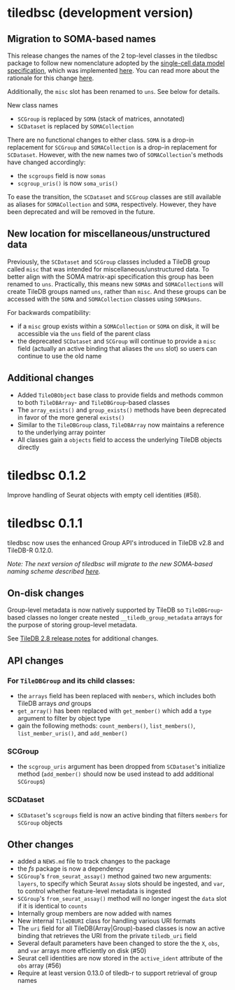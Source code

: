 # tiledbsc (development version)

## Migration to SOMA-based names

This release changes the names of the 2 top-level classes in the tiledbsc package to follow new nomenclature adopted by the [single-cell data model specification](https://github.com/single-cell-data/matrix-api/blob/main/specification.md), which was implemented [here](https://github.com/single-cell-data/matrix-api/pull/28). You can read more about the rationale for this change [here](https://github.com/single-cell-data/matrix-api/issues/11#issuecomment-1109975498).

Additionally, the `misc` slot has been renamed to `uns`. See below for details.

New class names

- `SCGroup` is replaced by `SOMA` (stack of matrices, annotated)
- `SCDataset` is replaced by `SOMACollection`

There are no functional changes to either class. `SOMA` is a drop-in replacement for `SCGroup` and `SOMACollection` is a drop-in replacement for `SCDataset`. However, with the new names two of `SOMACollection`'s methods have changed accordingly:

- the `scgroups` field is now `somas`
- `scgroup_uris()` is now `soma_uris()`

To ease the transition, the `SCDataset` and `SCGroup` classes are still available as aliases for `SOMACollection` and `SOMA`, respectively. However, they have been deprecated and will be removed in the future.

## New location for miscellaneous/unstructured data

Previously, the `SCDataset` and `SCGroup` classes included a TileDB group called `misc` that was intended for miscellaneous/unstructured data. To better align with the SOMA matrix-api specification this group has been renamed to `uns`. Practically, this means new `SOMA`s and `SOMACollection`s will create TileDB groups named `uns`, rather than `misc`. And these groups can be accessed with the `SOMA` and `SOMACollection` classes using `SOMA$uns`.

For backwards compatibility:
- if a `misc` group exists within a `SOMACollection` or `SOMA` on disk, it will be accessible via the `uns` field of the parent class
- the deprecated `SCDataset` and `SCGroup` will continue to provide a `misc` field (actually an active binding that aliases the `uns` slot) so users can continue to use the old name

## Additional changes

- Added `TileDBObject` base class to provide fields and methods common to both `TileDBArray`- and `TileDBGroup`-based classes
- The `array_exists()` and `group_exists()` methods have been deprecated in favor of the more general `exists()`
- Similar to the `TileDBGroup` class, `TileDBArray` now maintains a reference to the underlying array pointer
- All classes gain a `objects` field to access the underlying TileDB objects directly

# tiledbsc 0.1.2

Improve handling of Seurat objects with empty cell identities (#58).

# tiledbsc 0.1.1

tiledbsc now uses the enhanced Group API's introduced in TileDB v2.8 and TileDB-R 0.12.0.

*Note: The next version of tiledbsc will migrate to the new SOMA-based naming scheme described [here](https://github.com/single-cell-data/matrix-api/issues/27).*
## On-disk changes

Group-level metadata is now natively supported by TileDB so `TileDBGroup`-based classes no longer create nested `__tiledb_group_metadata` arrays for the purpose of storing group-level metadata.

See [TileDB 2.8 release notes](https://github.com/TileDB-Inc/TileDB/releases/tag/2.8.0) for additional changes.

## API changes

### For `TileDBGroup` and its child classes:

- the `arrays` field has been replaced with `members`, which includes both TileDB arrays _and_ groups
- `get_array()` has been replaced with `get_member()` which add a `type` argument to filter by object type
- gain the following methods: `count_members()`, `list_members()`, `list_member_uris()`, and `add_member()`

### SCGroup

- the `scgroup_uris` argument has been dropped from `SCDataset`'s initialize method (`add_member()` should now be used instead to add additional `SCGroup`s)

### SCDataset

- `SCDataset`'s `scgroups` field is now an active binding that filters `members` for `SCGroup` objects

## Other changes

* added a `NEWS.md` file to track changes to the package
* the *fs* package is now a dependency
* `SCGroup`'s `from_seurat_assay()` method gained two new arguments: `layers`, to specify which Seurat `Assay` slots should be ingested, and `var`, to control whether feature-level metadata is ingested
* `SCGroup`'s `from_seurat_assay()` method will no longer ingest the `data` slot if it is identical to `counts`
* Internally group members are now added with names
* New internal `TileDBURI` class for handling  various URI formats
* The `uri` field for all TileDB(Array|Group)-based classes is now an active binding that retrieves the URI from the private `tiledb_uri` field
* Several default parameters have been changed to store the the `X`, `obs`, and `var` arrays more efficiently on disk (#50)
* Seurat cell identities are now stored in the `active_ident` attribute of the `obs` array (#56)
* Require at least version 0.13.0 of tiledb-r to support retrieval of group names
